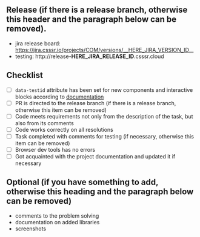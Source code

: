 ## Release (if there is a release branch, otherwise this header and the paragraph below can be removed).
* jira release board: https://jira.csssr.io/projects/COM/versions/__HERE_JIRA_VERSION_ID__
* testing: http://release-__HERE_JIRA_RELEASE_ID__.csssr.cloud

## Checklist
- [ ] `data-testid` attribute has been set for new components and interactive blocks according to [documentation](https://github.com/CSSSR/e2e-tools/blob/master/docs/DATA_TESTID.md) 
- [ ] PR is directed to the release branch (if there is a release branch, otherwise this item can be removed)
- [ ] Code meets requirements not only from the description of the task, but also from its comments
- [ ] Code works correctly on all resolutions
- [ ] Task completed with comments for testing (if necessary, otherwise this item can be removed)
- [ ] Browser dev tools has no errors
- [ ] Got acquainted with the project documentation and updated it if necessary

## Optional (if you have something to add, otherwise this heading and the paragraph below can be removed)
* comments to the problem solving
* documentation on added libraries
* screenshots
